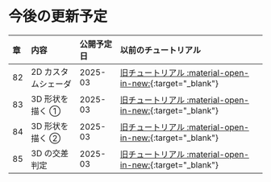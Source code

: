 # 今後の更新予定

| 章 | 内容 | 公開予定日 | 以前のチュートリアル |
|:---|:---|:---|:---|
| 82 | 2D カスタムシェーダ | 2025-03 | [旧チュートリアル :material-open-in-new:](https://zenn.dev/reputeless/books/siv3d-documentation/viewer/tutorial-shader2d){:target="_blank"} |
| 83 | 3D 形状を描く ① | 2025-03 | [旧チュートリアル :material-open-in-new:](https://zenn.dev/reputeless/books/siv3d-documentation/viewer/tutorial-3d-){:target="_blank"} |
| 84 | 3D 形状を描く ② | 2025-03 | [旧チュートリアル :material-open-in-new:](https://zenn.dev/reputeless/books/siv3d-documentation/viewer/tutorial-3d-2){:target="_blank"} |
| 85 | 3D の交差判定 | 2025-03 | [旧チュートリアル :material-open-in-new:](https://zenn.dev/reputeless/books/siv3d-documentation/viewer/tutorial-3d-intersection){:target="_blank"} |

